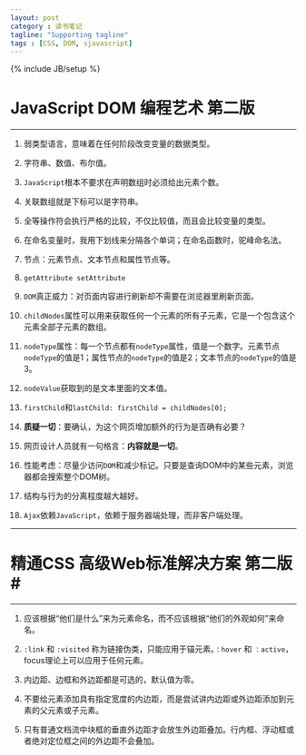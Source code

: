 ```yaml
---
layout: post
category : 读书笔记
tagline: "Supporting tagline"
tags : [CSS, DOM, sjavascript]
---
```


{% include JB/setup %}

# JavaScript DOM 编程艺术 第二版 #

----------


1. 弱类型语言，意味着在任何阶段改变变量的数据类型。


2. 字符串、数值、布尔值。


3. `JavaScript`根本不要求在声明数组时必须给出元素个数。


4. 关联数组就是下标可以是字符串。


5. 全等操作符会执行严格的比较，不仅比较值，而且会比较变量的类型。


6. 在命名变量时，我用下划线来分隔各个单词；在命名函数时，驼峰命名法。


7. 节点：元素节点、文本节点和属性节点等。


8. `getAttribute setAttribute`


9. `DOM`真正威力：对页面内容进行刷新却不需要在浏览器里刷新页面。


10. `childNodes`属性可以用来获取任何一个元素的所有子元素，它是一个包含这个元素全部子元素的数组。


11. `nodeType`属性：每一个节点都有`nodeType`属性，值是一个数字。元素节点`nodeType`的值是1；属性节点的`nodeType`的值是2；文本节点的`nodeType`的值是3。


12. `nodeValue`获取到的是文本里面的文本值。


13. `firstChild`和`lastChild: firstChild = childNodes[0];`


14. **质疑一切**：要确认，为这个网页增加额外的行为是否确有必要？


15. 网页设计人员就有一句格言：**内容就是一切**。


16. 性能考虑：尽量少访问`DOM`和减少标记。只要是查询DOM中的某些元素，浏览器都会搜索整个DOM树。


17. 结构与行为的分离程度越大越好。


18. `Ajax`依赖`JavaScript`，依赖于服务器端处理，而非客户端处理。



<!--break-->

----------


# 精通CSS 高级Web标准解决方案 第二版#

----------
1. 应该根据“他们是什么”来为元素命名，而不应该根据“他们的外观如何”来命名。


2. `:link` 和 `:visited` 称为链接伪类，只能应用于锚元素。`：hover` 和 `：active`，focus理论上可以应用于任何元素。 


3. 内边距、边框和外边距都是可选的，默认值为零。


4. 不要给元素添加具有指定宽度的内边距，而是尝试讲内边距或外边距添加到元素的父元素或子元素。


5. 只有普通文档流中块框的垂直外边距才会放生外边距叠加。行内框、浮动框或者绝对定位框之间的外边距不会叠加。

